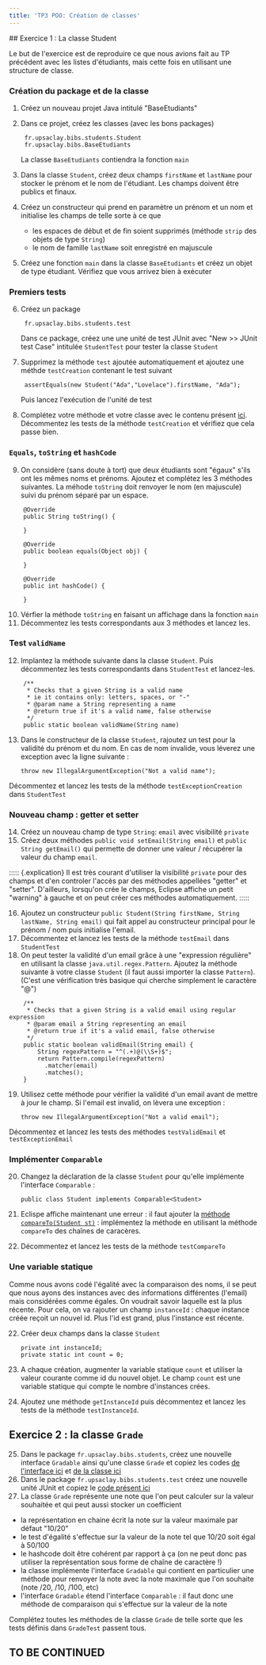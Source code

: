 ```yaml
---
title: 'TP3 POO: Création de classes'
---
```


<section class="content">
## Exercice 1 : La classe Student

Le but de l'exercice est de reproduire ce que nous avions fait au TP précédent avec les listes d'étudiants, mais cette fois en utilisant une structure de classe. 

### Création du package et de la classe

1. Créez un nouveau projet Java intitulé "BaseEtudiants"
2. Dans ce projet, créez les classes (avec les bons packages)

        fr.upsaclay.bibs.students.Student
        fr.upsaclay.bibs.BaseEtudiants
    
   La classe `BaseEtudiants` contiendra la fonction `main`
3. Dans la classe `Student`, créez deux champs `firstName` et `lastName` pour stocker le prénom et le nom de l'étudiant. Les champs doivent être publics et finaux.
4. Créez un constructeur qui prend en paramètre un prénom et un nom et initialise les champs de telle sorte à ce que
   - les espaces de début et de fin soient supprimés (méthode `strip` des objets de type `String`)
   - le nom de famille `lastName` soit enregistré en majuscule
5. Créez une fonction `main` dans la classe `BaseEtudiants` et créez un objet de type étudiant. Vérifiez que vous arrivez bien à exécuter

### Premiers tests

6. Créez un package 

        fr.upsaclay.bibs.students.test

   Dans ce package, créez une une unité de test JUnit avec "New >> JUnit test Case" intitulée `StudentTest` pour tester la classe `Student`
7. Supprimez la méthode `test` ajoutée automatiquement et ajoutez une méthde `testCreation` contenant le test suivant

        assertEquals(new Student("Ada","Lovelace").firstName, "Ada");
  
   Puis lancez l'exécution de l'unité de test
8. Complétez votre méthode et votre classe avec le contenu présent [ici](https://raw.githubusercontent.com/VivianePons/JavaBIBS/main/exercices/TP3_BaseEtudiants/src/fr/upsaclay/bibs/students/test/StudentTest.java). Décommentez les tests de la méthode `testCreation` et vérifiez que cela passe bien.

### `Equals`, `toString` et `hashCode`

9. On considère (sans doute à tort) que deux étudiants sont "égaux" s'ils ont les mêmes noms et prénoms. Ajoutez et complétez les 3 méthodes suivantes. La méhode `toString` doit renvoyer le nom (en majuscule) suivi du prénom séparé par un espace.

~~~~{.java}
	@Override
	public String toString() {

	}
	
	@Override
	public boolean equals(Object obj) {

	}
	
	@Override
	public int hashCode() {

	}
~~~~

10. Vérfier la méthode `toString` en faisant un affichage dans la fonction `main`
11. Décommentez les tests correspondants aux 3 méthodes et lancez les.

### Test `validName`

12. Implantez la méthode suivante dans la classe `Student`. Puis décommentez les tests correspondants dans `StudentTest` et lancez-les.

~~~~{.java}
	/**
	 * Checks that a given String is a valid name
	 * ie it contains only: letters, spaces, or "-" 
	 * @param name a String representing a name 
	 * @return true if it's a valid name, false otherwise
	 */
	public static boolean validName(String name)
~~~~

13. Dans le constructeur de la classe `Student`, rajoutez un test pour la validité du prénom et du nom. En cas de nom invalide, vous léverez une exception avec la ligne suivante :

        throw new IllegalArgumentException("Not a valid name");
   Décommentez et lancez les tests de la méthode `testExceptionCreation` dans `StudentTest`
   
### Nouveau champ : getter et setter

14. Créez un nouveau champ de type `String`: `email` avec visibilité `private`
15. Créez deux méthodes `public void setEmail(String email)` et `public String getEmail()` qui permette de donner une valeur / récupérer la valeur du champ `email`.

::::: {.explication}
Il est très courant d'utiliser la visibilité `private` pour des champs et d'en controler l'accès par des méthodes appellées "getter" et "setter". D'ailleurs, lorsqu'on crée le champs, Eclipse affiche un petit "warning" à gauche et on peut créer ces méthodes automatiquement.
:::::

16. Ajoutez un constructeur `public Student(String firstName, String lastName, String email)` qui fait appel au constructeur principal pour le prénom / nom puis initialise l'email.
17. Décommentez et lancez les tests de la méthode `testEmail` dans `StudentTest`
18. On peut tester la validité d'un email grâce à une "expression régulière" en utilisant la classe `java.util.regex.Pattern`. Ajoutez la méthode suivante à votre classe `Student` (il faut aussi importer la classe `Pattern`). (C'est une vérification très basique qui cherche simplement le caractère "@")

~~~~{.java}
	/**
	 * Checks that a given String is a valid email using regular expression
	 * @param email a String representing an email 
	 * @return true if it's a valid email, false otherwise
	 */
	public static boolean validEmail(String email) {
		String regexPattern = "^(.+)@(\\S+)$";
	    return Pattern.compile(regexPattern)
	      .matcher(email)
	      .matches();
	}
~~~~
19. Utilisez cette méthode pour vérifier la validité d'un email avant de mettre à jour le champ. Si l'email est invalid, on lèvera une exception :

        throw new IllegalArgumentException("Not a valid email");

  Décommentez et lancez les tests des méthodes `testValidEmail` et `testExceptionEmail`
  
### Implémenter `Comparable`

20. Changez la déclaration de la classe `Student` pour qu'elle implémente l'interface `Comparable` :

        public class Student implements Comparable<Student>

21. Eclispe affiche maintenant une erreur : il faut ajouter la [méthode `compareTo(Student st)`](https://docs.oracle.com/en/java/javase/18/docs/api/java.base/java/lang/Comparable.html#compareTo(T)) : implémentez la méthode en utilisant la méthode `compareTo` des chaînes de caracères.
22. Décommentez et lancez les tests de la méthode `testCompareTo`

### Une variable statique

Comme nous avons codé l'égalité avec la comparaison des noms, il se peut que nous ayons des instances avec des informations différentes (l'email) mais considérées comme égales. On voudrait savoir laquelle est la plus récente. Pour cela, on va rajouter un champ `instanceId` : chaque instance créée reçoit un nouvel id. Plus l'id est grand, plus l'instance est récente.

22. Créer deux champs dans la classe `Student`

        private int instanceId;
        private static int count = 0;

23. A chaque création, augmenter la variable statique `count` et utiliser la valeur courante comme id du nouvel objet. Le champ `count` est une variable statique qui compte le nombre d'instances crées.
24. Ajoutez une méthode `getInstanceId` puis décommentez et lancez les tests de la méthode `testInstanceId`.

## Exercice 2 : la classe `Grade`

25. Dans le package `fr.upsaclay.bibs.students`, créez une nouvelle interface `Gradable` ainsi qu'une classe `Grade` et copiez les codes [de l'interface ici](https://raw.githubusercontent.com/VivianePons/JavaBIBS/main/exercices/TP3_BaseEtudiants/src/fr/upsaclay/bibs/students/Gradable.java) et [de la classe ici](https://raw.githubusercontent.com/VivianePons/JavaBIBS/main/exercices/TP3_BaseEtudiants/src/fr/upsaclay/bibs/students/Grade.java)
26. Dans le package `fr.upsaclay.bibs.students.test` créez une nouvelle unité JUnit et copiez le [code présent ici](https://raw.githubusercontent.com/VivianePons/JavaBIBS/main/exercices/TP3_BaseEtudiants/src/fr/upsaclay/bibs/students/test/GradeTest.java)
27. La classe `Grade` représente une note que l'on peut calculer sur la valeur souhaitée et qui peut aussi stocker un coefficient

   - la représentation en chaine écrit la note sur la valeur maximale par défaut "10/20"
   - le test d'égalité s'effectue sur la valeur de la note tel que 10/20 soit égal à 50/100
   - le hashcode doit être cohérent par rapport à ça (on ne peut donc pas utiliser la représentation sous forme de chaîne de caractère !)
   - la classe implémente l'interface `Gradable` qui contient en particulier une méthode pour renvoyer la note avec la note maximale que l'on souhaite (note /20, /10, /100, etc)
   - l'interface `Gradable` étend l'interface `Comparable` : il faut donc une méthode de comparaison qui s'effectue sur la valeur de la note
   
   Complétez toutes les méthodes de la classe `Grade` de telle sorte que les tests définis dans `GradeTest` passent tous.

## TO BE CONTINUED
</section>

